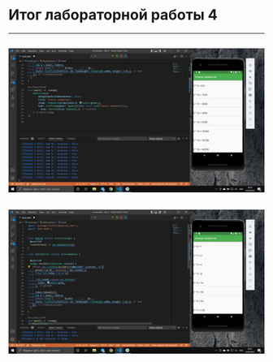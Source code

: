 # Итог лабораторной работы 4
---
![Демонстрация выполненной работы](4_1.png)
---
![Демонстрация выполненной](4_2.png)
---



